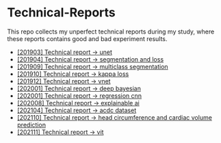 # Technical-Reports
This repo collects my unperfect technical reports during my study, where these reports contains good and bad experiment results.

* [[201903] Technical report -> unet](/reports/Technical_Report_201903_UNet.pdf)    
* [[201904] Technical report -> segmentation and loss](/reports/Technical_Report_201904_SegmentationLoss.pdf)
* [[201909] Technical report -> multiclass segmentation](/reports/Technical_Report_201909_MulticlassSegmentation.pdf)
* [[201910] Technical report -> kappa loss](/reports/Technical_Report_201910_Kappaloss.pdf)
* [[201912] Technical report -> vnet](/reports/Technical_Report_201912_VNet.pdf)
* [[202001] Technical report -> deep bayesian](/reports/Technical_Report_202001_DeepBayesian.pdf)
* [[202001] Technical report -> regression cnn](/reports/Technical_Report_202001_RegressionCNN.pdf)
* [[202008] Technical report -> explainable ai](/reports/Technical_Report_202008_XAI.pdf)
* [[202104] Technical report -> acdc dataset](/reports/Technical_Report_202104_ACDC.pdf)
* [[202110] Technical report -> head circumference and cardiac volume prediction](/reports/Technical_Report_202110_HCACDC.pdf)
* [[202111] Technical report -> vit](/reports/Technical_Report_202111_ViT.pdf)
